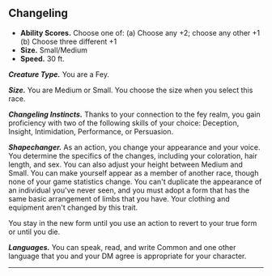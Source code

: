 ﻿## Changeling

- **Ability Scores.** Choose one of: (a) Choose any +2; choose any other +1 (b) Choose three different +1
- **Size.** Small/Medium
- **Speed.** 30 ft.

***Creature Type.*** You are a Fey.

***Size.*** You are Medium or Small. You choose the size when you select this race.

***Changeling Instincts.*** Thanks to your connection to the fey realm, you gain proficiency with two of the following skills of your choice: Deception, Insight, Intimidation, Performance, or Persuasion.

***Shapechanger.*** As an action, you change your appearance and your voice. You determine the specifics of the changes, including your coloration, hair length, and sex. You can also adjust your height between Medium and Small. You can make yourself appear as a member of another race, though none of your game statistics change. You can't duplicate the appearance of an individual you've never seen, and you must adopt a form that has the same basic arrangement of limbs that you have. Your clothing and equipment aren't changed by this trait.

You stay in the new form until you use an action to revert to your true form or until you die.

***Languages.*** You can speak, read, and write Common and one other language that you and your DM agree is appropriate for your character.

---



